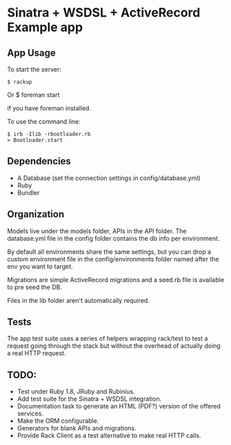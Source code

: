 # Sinatra + WSDSL + ActiveRecord Example app

## App Usage

To start the server:

    $ rackup

Or 
    $ foreman start

if you have foreman installed.

To use the command line:

    $ irb -Ilib -rbootloader.rb
    > Bootloader.start

## Dependencies

* A Database (set the connection settings in config/database.yml)
* Ruby
* Bundler

## Organization

Models live under the models folder, APIs in the API folder.
The database.yml file in the config folder contains the db info per
environment.

By default all environments share the same settings, but you can drop a
custom environment file in the config/environments folder named after
the env you want to target.

Migrations are simple ActiveRecord migrations and a seed.rb file is
available to pre seed the DB.

Files in the lib folder aren't automatically required.

## Tests

The app test suite uses a series of helpers wrapping rack/test to test
a request going through the stack but without the overhead of actually
doing a real HTTP request.


## TODO:

* Test under Ruby 1.8, JRuby and Rubinius.
* Add test suite for the Sinatra + WSDSL integration.
* Documentation task to generate an HTML (PDF?) version of the offered services.
* Make the ORM configurable.
* Generators for blank APIs and migrations.
* Provide Rack Client as a test alternative to make real HTTP calls.

